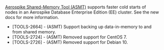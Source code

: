 [Aerospike Shared-Memory Tool (ASMT)](https://docs.aerospike.com/tools/asmt) supports faster cold starts of nodes in an Aerospike Database Enterprise Edition (EE) cluster. See the new docs for more information.

* [TOOLS-2664] - (ASMT) Support backing up data-in-memory to and from shared memory. 
* [TOOLS-2724] - (ASMT) Removed support for CentOS 7.
* [TOOLS-2726] - (ASMT) Removed support for Debian 10.
